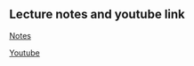 ## Lecture notes and youtube link
[Notes](https://github.com/duncansutherland/UoM/blob/main/laplaceTransforms.pdf)

[Youtube](https://youtu.be/yCyq5cnEPJo)

